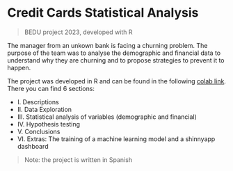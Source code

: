 # Credit Cards Statistical Analysis
> BEDU project 2023, developed with R

The manager from an unkown bank is facing a churning problem. The purpose of the team was to analyse the demographic and financial data to understand why they are churning and to propose strategies to prevent it to happen.

The project was developed in R and can be found in the following [colab link](https://colab.research.google.com/drive/1yNXv-zlkhrhee1ZfNXWukhBX7pt7xqWG?usp=sharing).
There you can find 6 sections:
- I. Descriptions
- II. Data Exploration  
- III. Statistical analysis of variables (demographic and financial)
- IV. Hypothesis testing
- V. Conclusions
- VI. Extras: The training of a machine learning model and a shinnyapp dashboard

> Note: the project is written in Spanish
